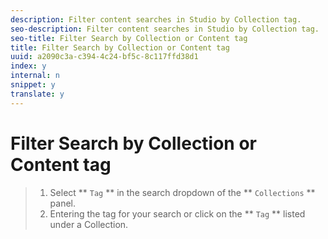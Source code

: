 ```yaml
---
description: Filter content searches in Studio by Collection tag.
seo-description: Filter content searches in Studio by Collection tag.
seo-title: Filter Search by Collection or Content tag
title: Filter Search by Collection or Content tag
uuid: a2090c3a-c394-4c24-bf5c-8c117ffd38d1
index: y
internal: n
snippet: y
translate: y
---
```


# Filter Search by Collection or Content tag


>1. Select ** `Tag` ** in the search dropdown of the ** `Collections` ** panel.
>1. Entering the tag for your search or click on the ** `Tag` ** listed under a Collection.

